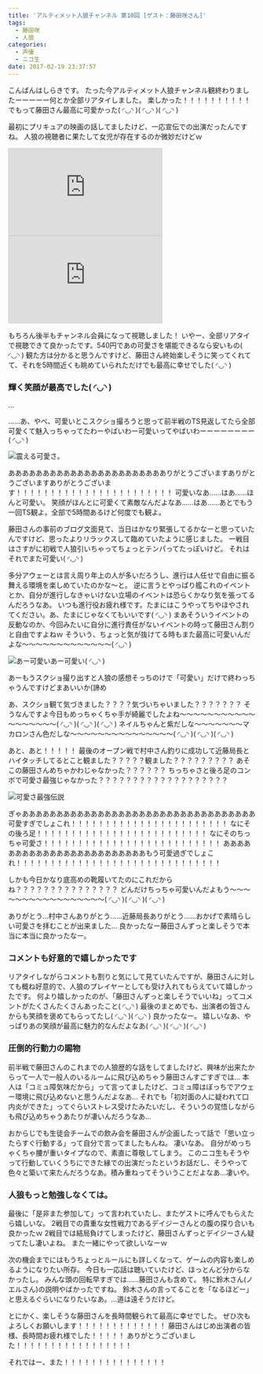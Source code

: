 ```yaml
---
title: 'アルティメット人狼チャンネル 第10回 [ゲスト：藤田咲さん]'
tags:
  - 藤田咲
  - 人狼
categories:
  - 声優
  - ニコ生
date: 2017-02-19 23:37:57
---
```

こんばんはしらきです。
たった今アルティメット人狼チャンネル観終わりましたーーーーー何とか全部リアタイしました。
楽しかった！！！！！！！！！！でもって藤田さん最高に可愛かった( ◜◡◝ )( ◜◡◝ )( ◜◡◝ )
<!-- more -->
最初にプリキュアの映画の話してましたけど、一応宣伝での出演だったんですね。
人狼の視聴者に果たして女児が存在するのか微妙だけどｗ

<iframe width="312" height="176" src="http://live.nicovideo.jp/embed/lv290029222" scrolling="no" style="border:solid 1px #d0d0d0; background-color: #f6f6f6;" frameborder="0"><a href="http://live.nicovideo.jp/watch/lv290029222">アルティメット人狼チャンネル 第10回（前半戦）</a></iframe>

<iframe width="312" height="176" src="http://live.nicovideo.jp/embed/lv290038215" scrolling="no" style="border:solid 1px #d0d0d0; background-color: #f6f6f6;" frameborder="0"><a href="http://live.nicovideo.jp/watch/lv290038215">アルティメット人狼チャンネル 第10回（後半戦）</a></iframe>

もちろん後半もチャンネル会員になって視聴しました！
いやー、全部リアタイで視聴できて良かったです。540円であの可愛さを堪能できるなら安いもの( ◜◡◝ )
観た方は分かると思うんですけど、藤田さん終始楽しそうに笑ってくれてて、それを5時間近くも眺めていられただけでも最高に幸せでした( ◜◡◝ )

### 輝く笑顔が最高でした( ◜◡◝ )

…

……あ、やべ、可愛いとこスクショ撮ろうと思って前半戦のTS見返してたら全部可愛くて魅入っちゃってたわーやばいわー可愛いってやばいわーーーーーーーー( ◜◡◝ )

![震える可愛さ。](/sblog/img/20170219_jinro-01.jpg)

ああああああああああああああああああああああありがとうございますありがとうございますありがとうございます！！！！！！！！！！！！！！！！！！！！！！！
可愛いなあ……はあ……ほんと可愛い。
笑顔がほんとに可愛くて素敵なんだよなあ……はあ……あとでもう一回TS観よ。全部で5時間あるけど何度でも観よ。

藤田さんの事前のブログ文面見て、当日はかなり緊張してるかなーと思っていたんですけど、思ったよりリラックスして臨めていたように感じました。
一戦目はさすがに初戦で人狼引いちゃってちょっとテンパってたっぽいけど。
それはそれでまた可愛い( ◜◡◝ )

多分アウェーとは言え周り年上の人が多いだろうし、進行は人任せで自由に振る舞える環境を楽しめていたのかな～と。
逆に言うとやっぱり艦これのイベントとか、自分が進行しなきゃいけない立場のイベントは恐らくかなり気を張ってるんだろうなあ。
いつも進行役お疲れ様です。たまにはこうやってちやほやされてください。あ、たまにじゃなくてもいいです( ◜◡◝ )
まあそういうイベントの反動なのか、今回みたいに自分に進行責任がないイベントの時って藤田さん割りと自由ですよねｗ
そういう、ちょっと気が抜けてる時もまた最高に可愛いんだよな～～～～～～～～～～～～～( ◜◡◝ )

![あー可愛いあー可愛い( ◜◡◝ )](/sblog/img/20170219_jinro-02.jpg)

あーもうスクショ撮り出すと人狼の感想そっちのけで「可愛い」だけで終わっちゃうんですけどまあいいか(諦め

あ、スクショ観て気づきました？？？？気づいちゃいました？？？？？？？
そうなんですよ今日もめっちゃくちゃ手が綺麗でしたよね～～～～～～～～～～～～～～～～～～( ◜◡◝ )( ◜◡◝ )( ◜◡◝ )
ネイルちゃんと紫だしな～～～～～～～マカロンさん色だしな～～～～～～～～～～～～～～～( ◜◡◝ )( ◜◡◝ )( ◜◡◝ )

あと、あと！！！！！
最後のオープン戦で村中さん釣りに成功して近藤局長とハイタッチしてるとこと観ました？？？？？観ました？？？？？？？？？
あそこの藤田さんめちゃかわじゃなかった？？？？？？
ちっちゃさと後ろ足のコンボで可愛さ最強じゃなかった？？？？？？？？？？？？？？？？？？？

![可愛さ最強伝説](/sblog/img/20170219_jinro-03.jpg)

ぎゃああああああああああああああああああああああああああああああああああ可愛すぎでしょこれ！！！！！！！！！！！！！！！！！！！！！！！
なにその後ろ足！！！！！！！！！！！！！！！！！！！！！！！！！
なにそのちっちゃ可愛さ！！！！！！！！！！！！！！！！！！！！！！！！！！
ああああああああああああああああああああああああもう可愛過ぎでしょこれ！！！！！！！！！！！！！！！！！！！！！！！！！！！！！！

しかも今日かなり底高めの靴履いてたのにこれだからね？？？？？？？？？？？？？？？
どんだけちっちゃ可愛いんだよもう～～～～～～～～～～～～～～～～～( ◜◡◝ )( ◜◡◝ )( ◜◡◝ )

ありがとう…村中さんありがとう……近藤局長ありがとう……おかげで素晴らしい可愛さを拝むことが出来ました…
良かったなー藤田さんずっと楽しそうで本当に本当に良かったなー。

### コメントも好意的で嬉しかったです

リアタイしながらコメントも割りと気にして見ていたんですが、藤田さんに対しても概ね好意的で、人狼のプレイヤーとしても受け入れてもらえていて嬉しかったです。
何より嬉しかったのが、「藤田さんずっと楽しそうでいいね」ってコメントがたくさんたくさんあったこと( ◜◡◝ )
最後のまとめでも、出演者の皆さんからも笑顔を褒めてもらってたし( ◜◡◝ )( ◜◡◝ )
良かったなー。
嬉しいなあ、やっぱりあの笑顔が最高に魅力的なんだよなあ( ◜◡◝ )( ◜◡◝ )( ◜◡◝ )

### 圧倒的行動力の賜物

前半戦で藤田さんのこれまでの人狼歴的な話をしてましたけど、興味が出来たからって一人で一般人のいるルームに飛び込めちゃう藤田さんすごすぎでは…
本人は「コミュ障気味だから」って言ってましたけど、コミュ障はぼっちでアウェー環境に飛び込めないと思うんだよなあ…
それでも「初対面の人に疑われて口内炎ができた」ってぐらいストレス受けたみたいだし、そういうの覚悟しながらも飛び込めちゃうあたりが凄いんだろうなあ…

おからじでも生徒会チームでの飲み会を藤田さんが企画したって話で「思い立ったらすぐ行動する」って自分で言ってましたもんね。
凄いなあ。
自分がめっちゃくちゃ腰が重いタイプなので、素直に尊敬してしまう。
このニコ生もそうやって行動していくうちにできた縁での出演だったというお話だし、そうやって色々と築いて来たんだろうなあ。積み重ねってそういうことだよなあ…凄いや。

### 人狼もっと勉強しなくては。

最後に「是非また参加して」って言われていたし、またゲストに呼んでもらえたら嬉しいな。
2戦目での貴重な女性戦力であるデイジーさんとの腹の探り合いも良かったｗ
2戦目では結局負けてしまったけど、藤田さんずっとデイジーさん疑ってたし凄いよね。
また一緒にやって欲しいなーｗ

次の機会までにはもうちょっとルールにも詳しくなって、ゲームの内容も楽しめるようになりたい所存。
今日も一応話は聴いていたけど、ほっとんど分からなかったし。
みんな頭の回転早すぎでは……藤田さんも含めて。
特に鈴木さん(ノエルさん)の説明やばかったですね。
鈴木さんの言ってることを「なるほどー」と思えるぐらいになりたいなあ。…道は遠そうだけど。

とにかく、楽しそうな藤田さんを長時間観られて最高に幸せでした。
ぜひ次もよろしくお願いします！！！！！！！！！！！！！
藤田さんはじめ出演者の皆様、長時間お疲れ様でした！！！！！
ありがとうございました！！！！！！！！！！！！！！！！！

それではー、また！！！！！！！！！！！！！！！
